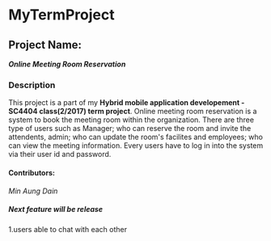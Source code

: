 # MyTermProject
## Project Name: 
**_Online Meeting Room Reservation_**
### Description
  This project is a part of my **Hybrid mobile application developement -SC4404 class(2/2017) term project**. Online meeting room reservation is a system to book the meeting room within the organization. There are three type of users such as Manager; who can reserve the room and invite the attendents, admin; who can update the room's facilites and employees; who can view the meeting information. Every users have to log in into the system via their user id and password.
#### Contributors:
  *Min Aung Dain*
##### Next feature will be release
 1.users able to chat with each other

 
